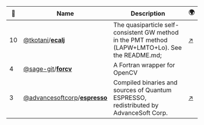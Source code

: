 |:star2: | Name | Description | 🌍|
|---|---|---|---|
|10|[@tkotani](https://github.com/tkotani)/[**ecalj**](https://github.com/tkotani/ecalj)|The quasiparticle self-consistent GW method  in the PMT method (LAPW+LMTO+Lo). See the README.md;|[:arrow_upper_right:](https://github.com/tkotani/ecalj#ecalj-)|
|4|[@sage-git](https://github.com/sage-git)/[**forcv**](https://github.com/sage-git/forcv)|A Fortran wrapper for OpenCV||
|3|[@advancesoftcorp](https://github.com/advancesoftcorp)/[**espresso**](https://github.com/advancesoftcorp/espresso)|Compiled binaries and sources of Quantum ESPRESSO, redistributed by AdvanceSoft Corp.|[:arrow_upper_right:](https://www.quantum-espresso.org)|

